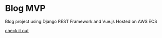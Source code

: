 <h1>Blog MVP</h1>

Blog project using Django REST Framework and Vue.js
Hosted on AWS ECS

<a href="http://18.232.188.194/">check it out</a>

